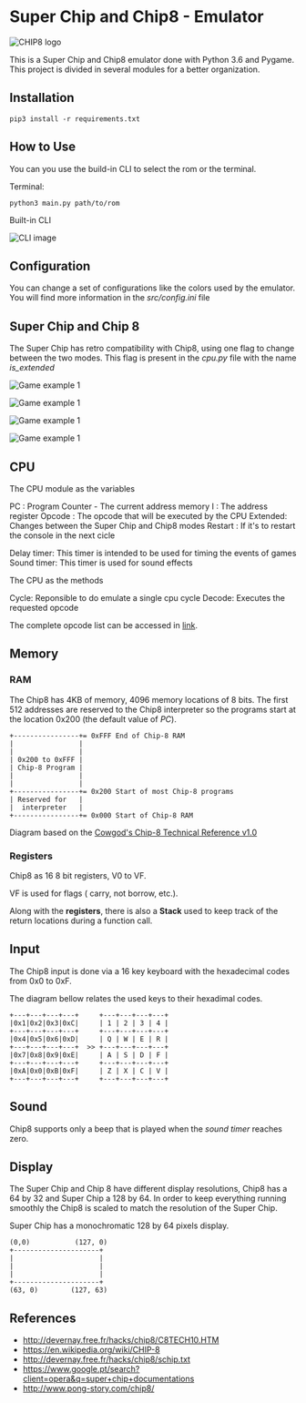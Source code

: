 # Super Chip and Chip8 - Emulator
![CHIP8 logo](https://lh3.googleusercontent.com/proxy/qjht3M2ykiJgaJs6pOteCleRm5t-blsgDTb21ugkm8d1cpQMh_17Wbswum3PYbQPqaeSpa3SwDHCtCeE04jzC77i5QHiJKZUJG_SR5Fk7Q)

This is a Super Chip and Chip8 emulator done with Python 3.6 and Pygame.
This project is divided in several modules for a better organization.

## Installation

    pip3 install -r requirements.txt
    
## How to Use
You can you use the build-in CLI to select the rom or the terminal.

Terminal:
    
    python3 main.py path/to/rom

Built-in CLI

![CLI image](images/cli.png)

## Configuration

You can change a set of configurations like the colors used by the emulator. 
You will find more information in the _src/config.ini_ file

## Super Chip and Chip 8

The Super Chip has retro compatibility with Chip8, using one flag to change between the two modes.
This flag is present in the _cpu.py_ file with the name *is_extended*


![Game example 1](images/c8_1.png)

![Game example 1](images/c8_2.png)

![Game example 1](images/sc_1.png)

![Game example 1](images/sc_2.png)


## CPU
The CPU module as the variables

PC      : Program Counter - The current address memory
I       : The address register
Opcode  : The opcode that will be executed by the CPU
Extended: Changes between the Super Chip and Chip8 modes
Restart : If it's to restart the console in the next cicle

Delay timer: This timer is intended to be used for timing the events of games
Sound timer: This timer is used for sound effects

The CPU as the methods

Cycle:  Reponsible to do emulate a single cpu cycle
Decode: Executes the requested opcode

The complete opcode list can be accessed in [link](https://en.wikipedia.org/wiki/CHIP-8).

## Memory

### RAM
The Chip8 has 4KB of memory, 4096 memory locations of 8 bits.
The first 512 addresses are reserved to the Chip8 interpreter so the programs start at the location 
0x200 (the default value of _PC_).

    +----------------+= 0xFFF End of Chip-8 RAM
    |                |
    |                |
    | 0x200 to 0xFFF |
    | Chip-8 Program |
    |                |
    |                |
    +----------------+= 0x200 Start of most Chip-8 programs
    | Reserved for   |
    |  interpreter   |
    +----------------+= 0x000 Start of Chip-8 RAM

Diagram based on the [Cowgod's Chip-8 Technical Reference v1.0](http://devernay.free.fr/hacks/chip8/C8TECH10.HTM)

### Registers
Chip8 as 16 8 bit registers, V0 to VF.

VF is used for flags ( carry, not borrow, etc.).

Along with the **registers**, there is also a **Stack** used to keep track of the return locations during a function call.

## Input

The Chip8 input is done via a 16 key keyboard with the hexadecimal codes from 0x0 to 0xF.

The diagram bellow relates the used keys to their hexadimal codes.
    
    
    +---+---+---+---+     +---+---+---+---+
    |0x1|0x2|0x3|0xC|     | 1 | 2 | 3 | 4 |
    +---+---+---+---+     +---+---+---+---+
    |0x4|0x5|0x6|0xD|     | Q | W | E | R | 
    +---+---+---+---+  >> +---+---+---+---+ 
    |0x7|0x8|0x9|0xE|     | A | S | D | F | 
    +---+---+---+---+     +---+---+---+---+
    |0xA|0x0|0xB|0xF|     | Z | X | C | V |
    +---+---+---+---+     +---+---+---+---+
    
## Sound

Chip8 supports only a beep that is played when the _sound timer_ reaches zero.

## Display

The Super Chip and Chip 8 have different display resolutions, Chip8 has a 64 by 32 and Super Chip a 128 by 64.
In order to keep everything running smoothly the Chip8 is scaled to match the resolution of the Super Chip.

Super Chip has a monochromatic 128 by 64 pixels display.

    (0,0)           (127, 0)
    +---------------------+
    |                     |
    |                     |
    |                     |
    +---------------------+
    (63, 0)        (127, 63)

## References

- http://devernay.free.fr/hacks/chip8/C8TECH10.HTM
- https://en.wikipedia.org/wiki/CHIP-8
- http://devernay.free.fr/hacks/chip8/schip.txt
- https://www.google.pt/search?client=opera&q=super+chip+documentations
- http://www.pong-story.com/chip8/

